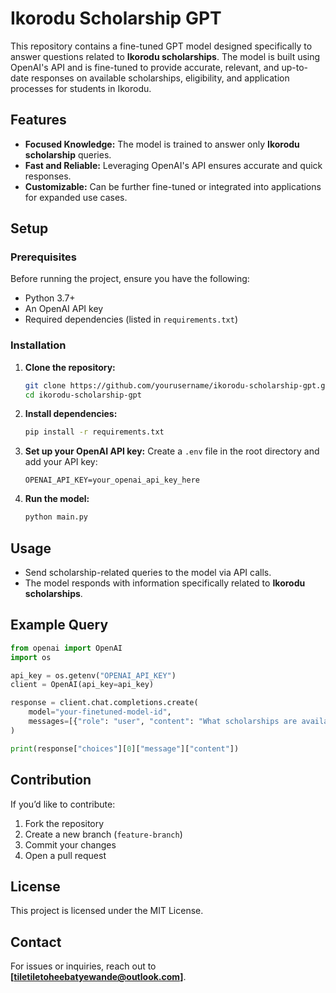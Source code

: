 # Ikorodu Scholarship GPT

This repository contains a fine-tuned GPT model designed specifically to answer questions related to **Ikorodu scholarships**. The model is built using OpenAI's API and is fine-tuned to provide accurate, relevant, and up-to-date responses on available scholarships, eligibility, and application processes for students in Ikorodu.

## Features
- **Focused Knowledge:** The model is trained to answer only **Ikorodu scholarship** queries.
- **Fast and Reliable:** Leveraging OpenAI's API ensures accurate and quick responses.
- **Customizable:** Can be further fine-tuned or integrated into applications for expanded use cases.

## Setup

### Prerequisites
Before running the project, ensure you have the following:
- Python 3.7+
- An OpenAI API key
- Required dependencies (listed in `requirements.txt`)

### Installation
1. **Clone the repository:**
   ```bash
   git clone https://github.com/yourusername/ikorodu-scholarship-gpt.git
   cd ikorodu-scholarship-gpt
   ```

2. **Install dependencies:**
   ```bash
   pip install -r requirements.txt
   ```

3. **Set up your OpenAI API key:**
   Create a `.env` file in the root directory and add your API key:
   ```
   OPENAI_API_KEY=your_openai_api_key_here
   ```

4. **Run the model:**
   ```bash
   python main.py
   ```

## Usage
- Send scholarship-related queries to the model via API calls.
- The model responds with information specifically related to **Ikorodu scholarships**.

## Example Query
```python
from openai import OpenAI
import os

api_key = os.getenv("OPENAI_API_KEY")
client = OpenAI(api_key=api_key)

response = client.chat.completions.create(
    model="your-finetuned-model-id",
    messages=[{"role": "user", "content": "What scholarships are available in Ikorodu?"}]
)

print(response["choices"][0]["message"]["content"])
```

## Contribution
If you’d like to contribute:
1. Fork the repository
2. Create a new branch (`feature-branch`)
3. Commit your changes
4. Open a pull request

## License
This project is licensed under the MIT License.

## Contact
For issues or inquiries, reach out to **[tiletiletoheebatyewande@outlook.com]**.

